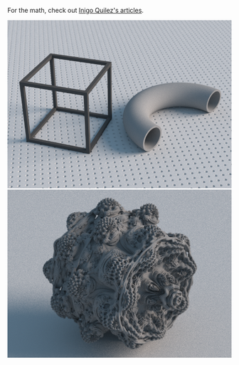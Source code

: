 For the math, check out [Inigo Quilez's articles](https://iquilezles.org/www/index.htm).

![Geometric primitives and boolean operators](primitives.png)
![Mandelbulb fractal](mandelbulb.png)